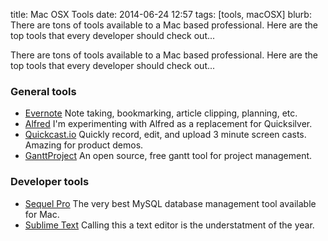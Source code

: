 title: Mac OSX Tools
date: 2014-06-24 12:57
tags: [tools, macOSX]
blurb: There are tons of tools available to a Mac based professional. Here are the top tools that every developer should check out... 

There are tons of tools available to a Mac based professional. Here are the top tools that every developer should check out...

### General tools

* [Evernote](https://evernote.com/) Note taking, bookmarking, article clipping, planning, etc.
* [Alfred](http://www.alfredapp.com/) I'm experimenting with Alfred as a replacement for Quicksilver.
* [Quickcast.io](http://quickcast.io/) Quickly record, edit, and upload 3 minute screen casts. Amazing for product demos.
* [GanttProject](http://www.ganttproject.biz/) An open source, free gantt tool for project management.

### Developer tools

* [Sequel Pro](http://www.sequelpro.com/) The very best MySQL database management tool available for Mac.
* [Sublime Text](http://www.sublimetext.com/) Calling this a text editor is the understatment of the year. 

